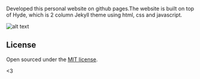 Developed this personal website on github pages.The website is built on top of Hyde, which is 2 column Jekyll theme using html, css and javascript.

![alt text](https://raw.githubusercontent.com/TanmayFadnavis/TanmayFadnavis.github.io/master/public/assets/readme.PNG)

## License

Open sourced under the [MIT license](LICENSE.md).

<3
